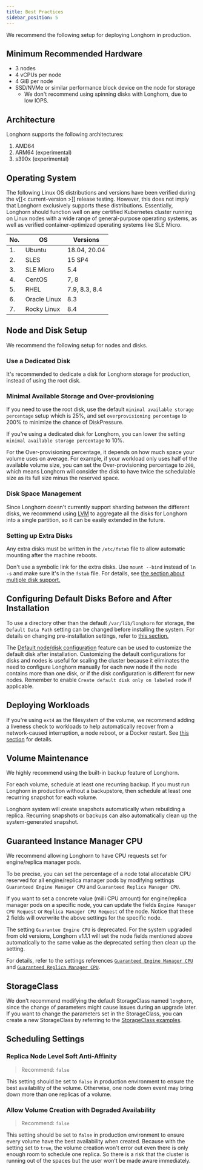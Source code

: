 ```yaml
---
title: Best Practices
sidebar_position: 5
---
```


<head>
  <link rel="canonical" href="https://main--longhornio-docusaurus.netlify.app/best-practices"/>
</head>

We recommend the following setup for deploying Longhorn in production.


## Minimum Recommended Hardware

- 3 nodes
- 4 vCPUs per node
- 4 GiB per node
- SSD/NVMe or similar performance block device on the node for storage
    - We don't recommend using spinning disks with Longhorn, due to low IOPS.

## Architecture

Longhorn supports the following architectures:

1. AMD64
1. ARM64 (experimental)
1. s390x (experimental)

## Operating System

The following Linux OS distributions and versions have been verified during the v[[< current-version >]] release testing. However, this does not imply that Longhorn exclusively supports these distributions. Essentially, Longhorn should function well on any certified Kubernetes cluster running on Linux nodes with a wide range of general-purpose operating systems, as well as verified container-optimized operating systems like SLE Micro.

| No. | OS           | Versions
|-----|--------------| --------
| 1.  | Ubuntu       | 18.04, 20.04
| 2.  | SLES         | 15 SP4
| 3.  | SLE Micro    | 5.4
| 4.  | CentOS       | 7, 8
| 5.  | RHEL         | 7.9, 8.3, 8.4
| 6.  | Oracle Linux | 8.3
| 7.  | Rocky Linux  | 8.4

## Node and Disk Setup

We recommend the following setup for nodes and disks.

### Use a Dedicated Disk

It's recommended to dedicate a disk for Longhorn storage for production, instead of using the root disk.

### Minimal Available Storage and Over-provisioning

If you need to use the root disk, use the default `minimal available storage percentage` setup which is 25%, and set `overprovisioning percentage` to 200% to minimize the chance of DiskPressure.

If you're using a dedicated disk for Longhorn, you can lower the setting `minimal available storage percentage` to 10%.

For the Over-provisioning percentage, it depends on how much space your volume uses on average. For example, if your workload only uses half of the available volume size, you can set the Over-provisioning percentage to `200`, which means Longhorn will consider the disk to have twice the schedulable size as its full size minus the reserved space.

### Disk Space Management

Since Longhorn doesn't currently support sharding between the different disks, we recommend using [LVM](https://en.wikipedia.org/wiki/Logical_Volume_Manager_(Linux)) to aggregate all the disks for Longhorn into a single partition, so it can be easily extended in the future.

### Setting up Extra Disks

Any extra disks must be written in the `/etc/fstab` file to allow automatic mounting after the machine reboots.

Don't use a symbolic link for the extra disks. Use `mount --bind` instead of `ln -s` and make sure it's in the `fstab` file. For details, see [the section about multiple disk support.](./volumes-and-nodes/multidisk#use-an-alternative-path-for-a-disk-on-the-node)

## Configuring Default Disks Before and After Installation

To use a directory other than the default `/var/lib/longhorn` for storage, the `Default Data Path` setting can be changed before installing the system. For details on changing pre-installation settings, refer to [this section.](./advanced-resources/deploy/customizing-default-settings)

The [Default node/disk configuration](./advanced-resources/default-disk-and-node-config) feature can be used to customize the default disk after installation. Customizing the default configurations for disks and nodes is useful for scaling the cluster because it eliminates the need to configure Longhorn manually for each new node if the node contains more than one disk, or if the disk configuration is different for new nodes. Remember to enable `Create default disk only on labeled node` if applicable.

## Deploying Workloads

If you're using `ext4` as the filesystem of the volume, we recommend adding a liveness check to workloads to help automatically recover from a network-caused interruption, a node reboot, or a Docker restart. See [this section](./high-availability/recover-volume/) for details.

## Volume Maintenance

We highly recommend using the built-in backup feature of Longhorn.

For each volume, schedule at least one recurring backup. If you must run Longhorn in production without a backupstore, then schedule at least one recurring snapshot for each volume.

Longhorn system will create snapshots automatically when rebuilding a replica. Recurring snapshots or backups can also automatically clean up the system-generated snapshot.

## Guaranteed Instance Manager CPU

We recommend allowing Longhorn to have CPU requests set for engine/replica manager pods.

To be precise, you can set the percentage of a node total allocatable CPU reserved for all engine/replica manager pods by modifying settings `Guaranteed Engine Manager CPU` and `Guaranteed Replica Manager CPU`.

If you want to set a concrete value (milli CPU amount) for engine/replica manager pods on a specific node, you can update the fields `Engine Manager CPU Request` or  `Replica Manager CPU Request` of the node. Notice that these 2 fields will overwrite the above settings for the specific node.

The setting `Guarantee Engine CPU` is deprecated. For the system upgraded from old versions, Longhorn v1.1.1 will set the node fields mentioned above automatically to the same value as the deprecated setting then clean up the setting.

For details, refer to the settings references [`Guaranteed Engine Manager CPU`](./references/settings/#guaranteed-engine-manager-cpu) and [`Guaranteed Replica Manager CPU`](./references/settings#guaranteed-replica-manager-cpu).

## StorageClass

We don't recommend modifying the default StorageClass named `longhorn`, since the change of parameters might cause issues during an upgrade later. If you want to change the parameters set in the StorageClass, you can create a new StorageClass by referring to the [StorageClass examples](./references/examples#storageclass).

## Scheduling Settings

### Replica Node Level Soft Anti-Affinity
> Recommend: `false`

This setting should be set to `false` in production environment to ensure the best availability of the volume. Otherwise, one node down event may bring down more than one replicas of a volume.

### Allow Volume Creation with Degraded Availability
> Recommend: `false`

This setting should be set to `false` in production environment to ensure every volume have the best availability when created. Because with the setting set to `true`, the volume creation won't error out even there is only enough room to schedule one replica. So there is a risk that the cluster is running out of the spaces but the user won't be made aware immediately.
